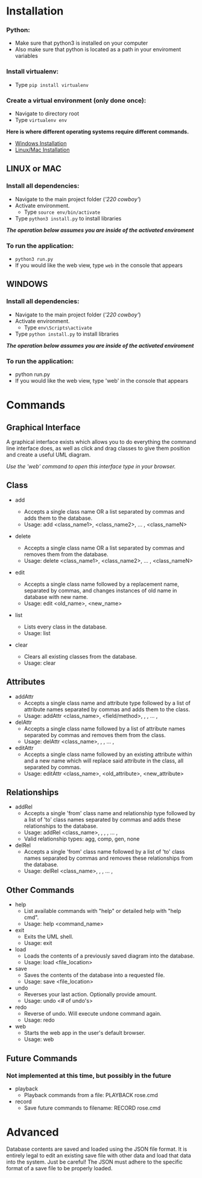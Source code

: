 # Installation

### Python:
- Make sure that python3 is installed on your computer
- Also make sure that python is located as a path in your enviroment variables

### Install virtualenv:
- Type `pip install virtualenv`

### Create a virtual environment (only done once):
- Navigate to directory root
- Type `virtualenv env`

**Here is where different operating systems require different commands.**
- [Windows Installation](#windows)
- [Linux/Mac Installation](#linux-or-mac)

## LINUX or MAC

### Install all dependencies:
- Navigate to the main project folder (*'220 cowboy'*)
- Activate environment.
	- Type `source env/bin/activate`
- Type `python3 install.py` to install libraries

***The operation below assumes you are inside of the activated enviroment***

### To run the application:
- `python3 run.py`
- If you would like the web view, type `web` in the console that appears

## WINDOWS

### Install all dependencies:
- Navigate to the main project folder (*'220 cowboy'*)
- Activate environment.
	- Type `env\Scripts\activate`
- Type `python install.py` to install libraries

***The operation below assumes you are inside of the activated enviroment***

### To run the application:
- python run.py
- If you would like the web view, type 'web' in the console that appears

# Commands

## Graphical Interface
A graphical interface exists which allows you to do everything the command line interface does, as well as click and drag classes to give them position and create a useful UML diagram.

*Use the 'web' command to open this interface type in your browser.*

## Class

- add
	- Accepts a single class name OR a list separated by commas and adds them to the database.
	- Usage: add <class_name1>, <class_name2>, ... , <class_nameN>

- delete
	- Accepts a single class name OR a list separated by commas and removes them from the database.
	- Usage: delete <class_name1>, <class_name2>, ... , <class_nameN>
- edit
	- Accepts a single class name followed by a replacement name, separated by commas, and changes instances of old name in database with new name.
	- Usage: edit <old_name>, <new_name>
- list
	- Lists every class in the database.
	- Usage: list
- clear
	- Clears all existing classes from the database.
	- Usage: clear
	    
## Attributes

- addAttr
	- Accepts a single class name and attribute type followed by a list of attribute names separated by commas and adds them to the class.
	- Usage: addAttr <class_name>, <field/method>, <attribute1>, <attribute2>, ... , <attributeN>
- delAttr
	- Accepts a single class name followed by a list of attribute names separated by commas and removes them from the class.
	- Usage: delAttr <class_name>, <attribute1>, <attribute2>, ... , <attributeN>
- editAttr
	- Accepts a single class name followed by an existing attribute within and a new name which will replace said attribute in the class, all separated by commas.
	- Usage: editAttr <class_name>, <old_attribute>, <new_attribute>
	
## Relationships

- addRel
	- Accepts a single 'from' class name and relationship type followed by a list of 'to' class names separated by commas and adds these relationships to the database.
	- Usage: addRel <class_name>, <relationship type>, <relationship1>, <relationship2>, ... , <relationshipN>
	- Valid relationship types: agg, comp, gen, none
- delRel
	- Accepts a single 'from' class name followed by a list of 'to' class names separated by commas and removes these relationships from the database.
	- Usage: delRel <class_name>, <relationship1>, <relationship2>, ... , <relationshipN>
	
## Other Commands

- help
	- List available commands with "help" or detailed help with "help cmd". 
	- Usage: help <command_name> 
- exit
	- Exits the UML shell.
	- Usage: exit
- load
	- Loads the contents of a previously saved diagram into the database.
	- Usage: load <file_location>
- save
	- Saves the contents of the database into a requested file.
	- Usage: save <file_location>
- undo
	- Reverses your last action. Optionally provide amount.
	- Usage: undo <# of undo's>
- redo
	- Reverse of undo.  Will execute undone command again.
	- Usage: redo
- web
	- Starts the web app in the user's default browser.
	- Usage: web
	
## Future Commands

### Not implemented at this time, but possibly in the future

- playback
	- Playback commands from a file:  PLAYBACK rose.cmd
- record
	- Save future commands to filename:  RECORD rose.cmd

# Advanced
Database contents are saved and loaded using the JSON file format. It is entirely legal to edit an existing save file with other data and load that data into the system. Just be careful! The JSON must adhere to the specific format of a save file to be properly loaded.